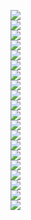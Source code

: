 <img src='fe245192-1f9c-4f28-9b32-046fb7ce7e1e_0.png'><br><img src='fe245192-1f9c-4f28-9b32-046fb7ce7e1e_1.png'><br><img src='fe245192-1f9c-4f28-9b32-046fb7ce7e1e_2.png'><br><img src='fe245192-1f9c-4f28-9b32-046fb7ce7e1e_3.png'><br><img src='fe245192-1f9c-4f28-9b32-046fb7ce7e1e_4.png'><br><img src='fe245192-1f9c-4f28-9b32-046fb7ce7e1e_5.png'><br><img src='fe245192-1f9c-4f28-9b32-046fb7ce7e1e_6.png'><br><img src='fe245192-1f9c-4f28-9b32-046fb7ce7e1e_7.png'><br><img src='fe245192-1f9c-4f28-9b32-046fb7ce7e1e_8.png'><br><img src='fe245192-1f9c-4f28-9b32-046fb7ce7e1e_9.png'><br><img src='fe245192-1f9c-4f28-9b32-046fb7ce7e1e_10.png'><br><img src='fe245192-1f9c-4f28-9b32-046fb7ce7e1e_11.png'><br><img src='fe245192-1f9c-4f28-9b32-046fb7ce7e1e_12.png'><br><img src='fe245192-1f9c-4f28-9b32-046fb7ce7e1e_13.png'><br><img src='fe245192-1f9c-4f28-9b32-046fb7ce7e1e_14.png'><br><img src='fe245192-1f9c-4f28-9b32-046fb7ce7e1e_15.png'><br><img src='fe245192-1f9c-4f28-9b32-046fb7ce7e1e_16.png'><br><img src='fe245192-1f9c-4f28-9b32-046fb7ce7e1e_17.png'><br><img src='fe245192-1f9c-4f28-9b32-046fb7ce7e1e_18.png'><br><img src='fe245192-1f9c-4f28-9b32-046fb7ce7e1e_19.png'><br>
